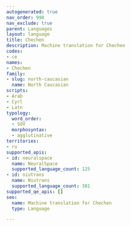 ```yaml
---
autogenerated: true
nav_order: 998
nav_exclude: true
parent: Languages
layout: language
title: Chechen
description: Machine translation for Chechen
codes:
- ce
names:
- Chechen
family:
- slug: north-caucasian
  name: North Caucasian
scripts:
- Arab
- Cyrl
- Latn
typology:
  word_order:
  - SOV
  morphosyntax:
  - agglutinative
territories:
- ru
supported_apis:
- id: neuralspace
  name: NeuralSpace
  supported_language_count: 125
- id: niutrans
  name: Niutrans
  supported_language_count: 381
supported_qe_apis: []
seo:
  name: Machine translation for Chechen
  type: Language

---
```



